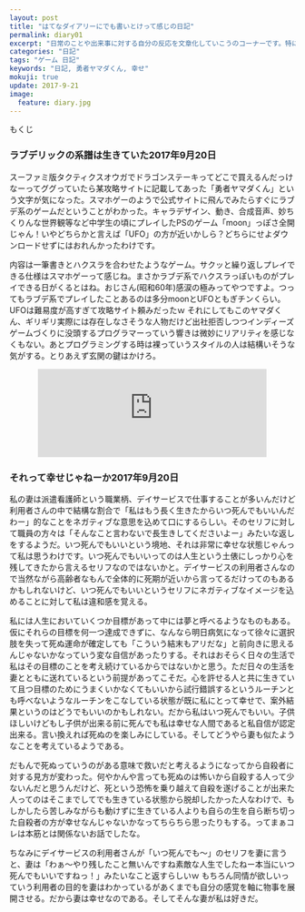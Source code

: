 ```yaml
---
layout: post
title: "はてなダイアリーにでも書いとけって感じの日記"
permalink: diary01
excerpt: "日常のことや出来事に対する自分の反応を文章化していこうのコーナーです。特にテーマも設けずにつらつらと書いていくとっても楽しいコーナーです。見る人にとって楽しいコーナーかどうかは定かではありませんよー"
categories: "日記"
tags: "ゲーム 日記"
keywords: "日記, 勇者ヤマダくん, 幸せ"
mokuji: true
update: 2017-9-21
image:
  feature: diary.jpg
---
```


<div id="mokuji"><span>もくじ</span></div>

### ラブデリックの系譜は生きていた2017年9月20日

スーファミ版タクティクスオウガでドラゴンステーキってどこで買えるんだっけなーってググっていたら某攻略サイトに記載してあった「勇者ヤマダくん」という文字が気になった。スマホゲーのようで公式サイトに飛んでみたらすぐにラブデ系のゲームだということがわかった。キャラデザイン、動き、合成音声、妙ちくりんな世界観等など中学生の頃にプレイしたPSのゲーム「moon」っぽさ全開じゃん！いやどちらかと言えば「UFO」の方が近いかしら？どちらにせよダウンロードせずにはおれんかったわけです。

内容は一筆書きとハクスラを合わせたようなゲーム。サクッと繰り返しプレイできる仕様はスマホゲーって感じね。まさかラブデ系でハクスラっぽいものがプレイできる日がくるとはね。おじさん(昭和60年)感涙の極みってやつですよ。つってもラブデ系でプレイしたことあるのは多分moonとUFOともぎチンくらい。UFOは難易度が高すぎて攻略サイト頼みだったｗ
それにしてもこのヤマダくん、ギリギリ実際には存在しなさそうな人物だけど出社拒否しつつインディーズゲームづくりに没頭するプログラマーっていう響きは微妙にリアリティを感じなくもない。あとプログラミングする時は裸っていうスタイルの人は結構いそうな気がする。とりあえず玄関の鍵はかけろ。

<iframe style="border:none;display:block;margin:0 auto;overflow:hidden;height:155px;width:80%;max-width:80%;" title="『勇者ヤマダくん』公式サイト" src="http://hatenablog.com/embed?url=https://www.yamadakun.jp/"></iframe>

### それって幸せじゃねーか2017年9月20日

私の妻は派遣看護師という職業柄、デイサービスで仕事することが多いんだけど利用者さんの中で結構な割合で「私はもう長く生きたからいつ死んでもいいんだわー」的なことをネガティブな意思を込めて口にするらしい。そのセリフに対して職員の方々は「そんなこと言わないで長生きしてくださいよー」みたいな返しをするようだ。いつ死んでもいいという境地、それは非常に幸せな状態じゃんって私は思うわけです。いつ死んでもいいってのは人生という土俵にしっかり心を残してきたから言えるセリフなのではないかと。デイサービスの利用者さんなので当然ながら高齢者なもんで全体的に死期が近いから言ってるだけってのもあるかもしれないけど、いつ死んでもいいというセリフにネガティブなイメージを込めることに対して私は違和感を覚える。

私には人生においていくつか目標があって中には夢と呼べるようなものもある。仮にそれらの目標を何一つ達成できずに、なんなら明日病気になって徐々に選択肢を失って死ぬ運命が確定しても「こういう結末もアリだな」と前向きに思えるんじゃないかなっていう変な自信があったりする。それはおそらく日々の生活で私はその目標のことを考え続けているからではないかと思う。ただ日々の生活を妻とともに送れているという前提があってこそだ。心を許せる人と共に生きていて且つ目標のためにうまくいかなくてもいいから試行錯誤するというルーチンとも呼べないようなルーチンをこなしている状態が既に私にとって幸せで、案外結果というのはどうでもいいのかもしれない。だから私はいつ死んでもいい。子供ほしいけどもし子供が出来る前に死んでも私は幸せな人間であると私自信が認定出来る。言い換えれば死ぬのを楽しみにしている。そしてどうやら妻も似たようなことを考えているようである。

だもんで死ぬっていうのがある意味で救いだと考えるようになってから自殺者に対する見方が変わった。何やかんや言っても死ぬのは怖いから自殺する人って少ないんだと思うんだけど、死という恐怖を乗り越えて自殺を遂げることが出来た人ってのはそこまでしてでも生きている状態から脱却したかった人なわけで、もしかしたら苦しみながらも動けずに生きている人よりも自らの生を自ら断ち切った自殺者の方が幸せなんじゃないかなってちらちら思ったりもする。ってまぁコレは本筋とは関係ないお話でしたな。

ちなみにデイサービスの利用者さんが「いつ死んでも〜」のセリフを妻に言うと、妻は「わぁ〜やり残したこと無いんですね素敵な人生でしたねー本当にいつ死んでもいいですねっ！」みたいなこと返すらしいｗ
もちろん同情が欲しいっていう利用者の目的を妻はわかっているがあくまでも自分の感覚を軸に物事を展開させる。だから妻は幸せなのである。そしてそんな妻が私は好きだ。